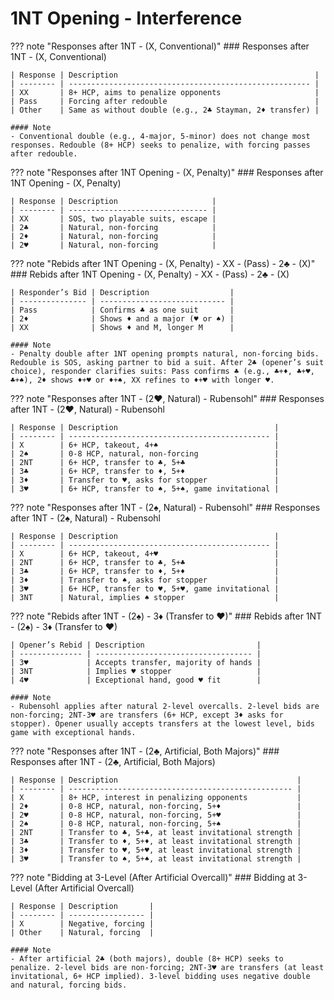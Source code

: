 # 1NT Opening - Interference

??? note "Responses after 1NT - (X, Conventional)"
    ### Responses after 1NT - (X, Conventional)

    | Response | Description                                            |
    | -------- | ------------------------------------------------------ |
    | XX       | 8+ HCP, aims to penalize opponents                     |
    | Pass     | Forcing after redouble                                 |
    | Other    | Same as without double (e.g., 2♣ Stayman, 2♦ transfer) |

    #### Note
    - Conventional double (e.g., 4-major, 5-minor) does not change most responses. Redouble (8+ HCP) seeks to penalize, with forcing passes after redouble.

??? note "Responses after 1NT Opening - (X, Penalty)"
    ### Responses after 1NT Opening - (X, Penalty)

    | Response | Description                     |
    | -------- | ------------------------------- |
    | XX       | SOS, two playable suits, escape |
    | 2♣       | Natural, non-forcing            |
    | 2♦       | Natural, non-forcing            |
    | 2♥       | Natural, non-forcing            |

??? note "Rebids after 1NT Opening - (X, Penalty) - XX - (Pass) - 2♣ - (X)"
    ### Rebids after 1NT Opening - (X, Penalty) - XX - (Pass) - 2♣ - (X)

    | Responder’s Bid | Description                  |
    | --------------- | ---------------------------- |
    | Pass            | Confirms ♣ as one suit       |
    | 2♦              | Shows ♦ and a major (♥ or ♠) |
    | XX              | Shows ♦ and M, longer M      |

    #### Note
    - Penalty double after 1NT opening prompts natural, non-forcing bids. Redouble is SOS, asking partner to bid a suit. After 2♣ (opener’s suit choice), responder clarifies suits: Pass confirms ♣ (e.g., ♣+♦, ♣+♥, ♣+♠), 2♦ shows ♦+♥ or ♦+♠, XX refines to ♦+♥ with longer ♥.

??? note "Responses after 1NT - (2♥, Natural) - Rubensohl"
    ### Responses after 1NT - (2♥, Natural) - Rubensohl

    | Response | Description                                   |
    | -------- | --------------------------------------------- |
    | X        | 6+ HCP, takeout, 4+♠                          |
    | 2♠       | 0-8 HCP, natural, non-forcing                 |
    | 2NT      | 6+ HCP, transfer to ♣, 5+♣                    |
    | 3♣       | 6+ HCP, transfer to ♦, 5+♦                    |
    | 3♦       | Transfer to ♥, asks for stopper               |
    | 3♥       | 6+ HCP, transfer to ♠, 5+♠, game invitational |

??? note "Responses after 1NT - (2♠, Natural) - Rubensohl"
    ### Responses after 1NT - (2♠, Natural) - Rubensohl

    | Response | Description                                   |
    | -------- | --------------------------------------------- |
    | X        | 6+ HCP, takeout, 4+♥                          |
    | 2NT      | 6+ HCP, transfer to ♣, 5+♣                    |
    | 3♣       | 6+ HCP, transfer to ♦, 5+♦                    |
    | 3♦       | Transfer to ♠, asks for stopper               |
    | 3♥       | 6+ HCP, transfer to ♥, 5+♥, game invitational |
    | 3NT      | Natural, implies ♠ stopper                    |

??? note "Rebids after 1NT - (2♠) - 3♦ (Transfer to ♥)"
    ### Rebids after 1NT - (2♠) - 3♦ (Transfer to ♥)

    | Opener’s Rebid | Description                         |
    | -------------- | ----------------------------------- |
    | 3♥             | Accepts transfer, majority of hands |
    | 3NT            | Implies ♥ stopper                   |
    | 4♥             | Exceptional hand, good ♥ fit        |

    #### Note
    - Rubensohl applies after natural 2-level overcalls. 2-level bids are non-forcing; 2NT-3♥ are transfers (6+ HCP, except 3♦ asks for stopper). Opener usually accepts transfers at the lowest level, bids game with exceptional hands.

??? note "Responses after 1NT - (2♣, Artificial, Both Majors)"
    ### Responses after 1NT - (2♣, Artificial, Both Majors)

    | Response | Description                                        |
    | -------- | -------------------------------------------------- |
    | X        | 8+ HCP, interest in penalizing opponents           |
    | 2♦       | 0-8 HCP, natural, non-forcing, 5+♦                 |
    | 2♥       | 0-8 HCP, natural, non-forcing, 5+♥                 |
    | 2♠       | 0-8 HCP, natural, non-forcing, 5+♠                 |
    | 2NT      | Transfer to ♣, 5+♣, at least invitational strength |
    | 3♣       | Transfer to ♦, 5+♦, at least invitational strength |
    | 3♦       | Transfer to ♥, 5+♥, at least invitational strength |
    | 3♥       | Transfer to ♠, 5+♠, at least invitational strength |

??? note "Bidding at 3-Level (After Artificial Overcall)"
    ### Bidding at 3-Level (After Artificial Overcall)

    | Response | Description       |
    | -------- | ----------------- |
    | X        | Negative, forcing |
    | Other    | Natural, forcing  |

    #### Note
    - After artificial 2♣ (both majors), double (8+ HCP) seeks to penalize. 2-level bids are non-forcing; 2NT-3♥ are transfers (at least invitational, 6+ HCP implied). 3-level bidding uses negative double and natural, forcing bids.